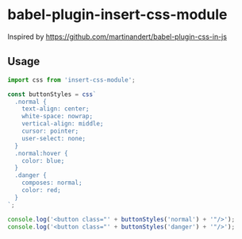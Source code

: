 # babel-plugin-insert-css-module

Inspired by https://github.com/martinandert/babel-plugin-css-in-js

## Usage

```js
import css from 'insert-css-module';

const buttonStyles = css`
  .normal {
    text-align: center;
    white-space: nowrap;
    vertical-align: middle;
    cursor: pointer;
    user-select: none;
  }
  .normal:hover {
    color: blue;
  }
  .danger {
    composes: normal;
    color: red;
  }
`;

console.log('<button class="' + buttonStyles('normal') + '"/>');
console.log('<button class="' + buttonStyles('danger') + '"/>');
```
